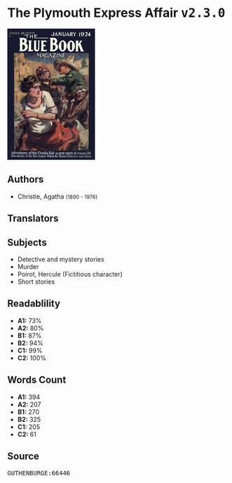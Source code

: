 # The Plymouth Express Affair <kbd>v2.3.0</kbd>

![](./cover.medium.jpg "")

## Authors


 - Christie, Agatha <small>(1890 - 1976)</small>

## Translators



## Subjects


 - Detective and mystery stories
 - Murder
 - Poirot, Hercule (Fictitious character)
 - Short stories

## Readablility


 - **A1:** 73%
 - **A2:** 80%
 - **B1:** 87%
 - **B2:** 94%
 - **C1:** 99%
 - **C2:** 100%

## Words Count


 - **A1:** 394
 - **A2:** 207
 - **B1:** 270
 - **B2:** 325
 - **C1:** 205
 - **C2:** 61

## Source


<kbd>GUTHENBURGE:66446</kbd>
